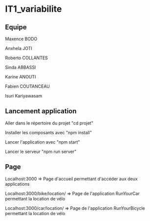# IT1_variabilite

## Equipe
Maxence BODO 

Anxhela JOTI 

Roberto COLLANTES 

Sinda ABBASSI

Karine ANOUTI

Fabien COUTANCEAU

Isuri Kariyawasam


## Lancement application
Aller dans le répertoire du projet "cd projet"

Installer les composants avec "npm install"

Lancer l'application avec "npm start"

Lancer le serveur "npm run server"


## Page
Localhost:3000 => Page d'accueil  permettant d'accéder aux deux applications

Localhost:3000/bike/location/ => Page de l'application RunYourCar permettant la location de vélo

Localhost:3000/car/location/ => Page de l'application RunYourBicycle permettant la location de vélo
